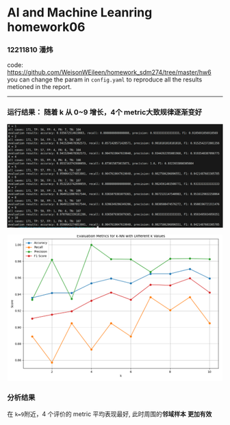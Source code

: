 # AI and Machine Leanring homework06
### 12211810 潘炜

code: https://github.com/WeisonWEileen/homework_sdm274/tree/master/hw6
you can change the param in ```config.yaml``` to reproduce all the results metioned in the report.

---

### 运行结果： 随着 k 从 0~9 增长，4个 metric大致规律逐渐变好

![image-20241116202540910](./assets/image-20241116202540910.png)

![image-20241116203514263](./assets/image-20241116203514263.png)

### 分析结果

在 ```k=9```附近，4 个评价的 metric 平均表现最好, 此时周围的**邻域样本** **更加有效**

